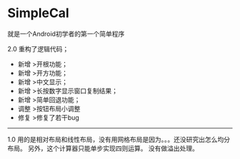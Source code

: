 # SimpleCal
就是一个Android初学者的第一个简单程序

2.0
重构了逻辑代码；

+ 新增 >开根功能；
+ 新增 >开方功能；
+ 新增 >中文显示；
+ 新增 >长按数字显示窗口复制结果；
+ 新增 >简单回退功能；
+ 调整 >按钮布局小调整
+ 修复 >修复了若干bug

******
1.0
用的是相对布局和线性布局，没有用网格布局是因为。。。还没研究出怎么均分布局。
另外，这个计算器只能单步实现四则运算。
没有做溢出处理。
